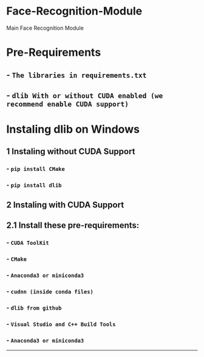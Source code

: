 # Face-Recognition-Module
Main Face Recognition Module

# Pre-Requirements
##  - `The libraries in requirements.txt`
##  - `dlib With or without CUDA enabled (we recommend enable CUDA support)`

# Instaling dlib on Windows
## **1** Instaling without CUDA Support
###  - `pip install CMake`
###  - `pip install dlib`
## **2** Instaling with CUDA Support
## **2.1** Install these pre-requirements:
### - `CUDA ToolKit`
### - `CMake` 
### - `Anaconda3 or miniconda3`
### - `cudnn (inside conda files)`
### - `dlib from github`
### - `Visual Studio and C++ Build Tools`
### - `Anaconda3 or miniconda3`
---
